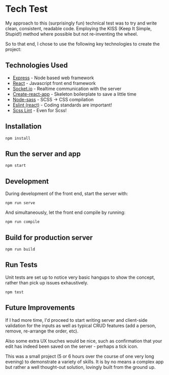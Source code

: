 # Tech Test

My approach to this (surprisingly fun) technical test was to try and write clean, consistent, readable code. Employing the KISS (Keep It Simple, Stupid!) method where possible but not re-inventing the wheel.

So to that end, I chose to use the following key technologies to create the project:

## Technologies Used

* [Express](https://github.com/expressjs/express) - Node based web framework
* [React](https://facebook.github.io/react/) - Javascript front end framework
* [Socket.io](https://github.com/socketio/socket.io) - Realtime communication with the server
* [Create-react-app](https://github.com/facebookincubator/create-react-app) - Skeleton boilerplate to save a little time
* [Node-sass](https://github.com/sass/node-sass) - SCSS -> CSS compilation
* [Eslint (react)](https://www.npmjs.com/package/eslint-plugin-react) - Coding standards are important!
* [Scss Lint](https://github.com/brigade/scss-lint) - Even for Scss!

## Installation

    npm install

## Run the server and app

    npm start

## Development

During development of the front end, start the server with:

    npm run serve

And simultaneously, let the front end compile by running:

    npm run compile

## Build for production server

    npm run build

## Run Tests

Unit tests are set up to notice very basic hangups to show the concept, rather than pick up issues exhaustively.

    npm test

## Future Improvements

If I had more time, I'd proceed to start writing server and client-side validation for the inputs as well as typical CRUD features (add a person, remove, re-arrange the order, etc).

Also some extra UX touches would be nice, such as confirmation that your edit has indeed been saved on the server - perhaps a tick icon.

This was a small project (5 or 6 hours over the course of one very long evening) to demonstrate a variety of skills. It is by no means a complex app but rather a well thought-out solution, lovingly built from the ground up.
